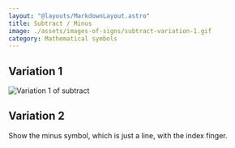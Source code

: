 ```yaml
---
layout: "@layouts/MarkdownLayout.astro"
title: Subtract / Minus
image: ./assets/images-of-signs/subtract-variation-1.gif
category: Mathematical symbols
---
```


## Variation 1

![Variation 1 of subtract](@signs/subtract-variation-1.gif)

## Variation 2

Show the minus symbol,
which is just a line, with the index finger.
